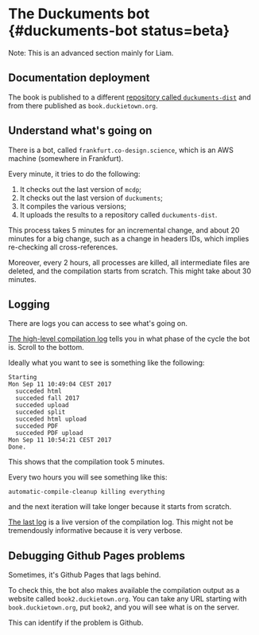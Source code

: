 # The Duckuments bot {#duckuments-bot status=beta}

Note: This is an advanced section mainly for Liam.

## Documentation deployment

The book is published to a different [repository called `duckuments-dist`](https://github.com/duckietown/duckuments-dist) and from there
published as `book.duckietown.org`.


## Understand what's going on

There is a bot, called `frankfurt.co-design.science`, which is an AWS machine (somewhere in Frankfurt).

Every minute, it tries to do the following:

1. It checks out the last version of `mcdp`;
1. It checks out the last version of `duckuments`;
1. It compiles the various versions;
1. It uploads the results to a repository called `duckuments-dist`.

This process takes 5 minutes for an incremental change, and about 20 minutes
for a big change, such as a change in headers IDs, which implies re-checking all cross-references.

Moreover, every 2 hours, all processes are killed, all intermediate files are deleted,
and the compilation starts from scratch. This might take about 30 minutes.

## Logging

There are logs you can access to see what's going on.

[The high-level compilation log][compilation] tells you in what phase of the cycle the bot is. Scroll to the bottom.

Ideally what you want to see is something like the following:

    Starting
    Mon Sep 11 10:49:04 CEST 2017
      succeded html
      succeded fall 2017
      succeded upload
      succeded split
      succeded html upload
      succeded PDF
      succeded PDF upload
    Mon Sep 11 10:54:21 CEST 2017
    Done.

This shows that the compilation took 5 minutes.

Every two hours you will see something like this:

    automatic-compile-cleanup killing everything

and the next iteration will take longer because it starts from scratch.


[The last log][last] is a live version of the compilation log. This might not be tremendously informative because it is very verbose.

[compilation]: http://frankfurt.co-design.science/~duckietown/logs/compilation.log

[last]: http://frankfurt.co-design.science/~duckietown/logs/last.log


## Debugging Github Pages problems

Sometimes, it's Github Pages that lags behind.

To check this, the bot also makes available the compilation output as a website
called `book2.duckietown.org`. You can take any URL starting with `book.duckietown.org`,
put `book2`, and you will see what is on the server.

This can identify if the problem is Github.

